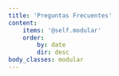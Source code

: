 ```yaml
---
title: 'Preguntas Frecuentes'
content:
    items: '@self.modular'
    order:
        by: date
        dir: desc
body_classes: modular
---
```


